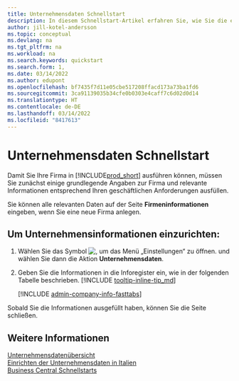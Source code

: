 ```yaml
---
title: Unternehmensdaten Schnellstart
description: In diesem Schnellstart-Artikel erfahren Sie, wie Sie die ersten wichtigen Felder über Ihre Firma in Business Central ausfüllen.
author: jill-kotel-andersson
ms.topic: conceptual
ms.devlang: na
ms.tgt_pltfrm: na
ms.workload: na
ms.search.keywords: quickstart
ms.search.form: 1,
ms.date: 03/14/2022
ms.author: edupont
ms.openlocfilehash: bf7435f7d11e05cbe517208ffacd173a73ba1fd6
ms.sourcegitcommit: 3ca91139035b34cfe0b0303e4caff7c6d02d0d14
ms.translationtype: HT
ms.contentlocale: de-DE
ms.lasthandoff: 03/14/2022
ms.locfileid: "8417613"
---
```

# <a name="company-information-quick-start"></a>Unternehmensdaten Schnellstart

Damit Sie Ihre Firma in [!INCLUDE[prod_short](includes/prod_short.md)] ausführen können, müssen Sie zunächst einige grundlegende Angaben zur Firma und relevante Informationen entsprechend Ihren geschäftlichen Anforderungen ausfüllen.  

Sie können alle relevanten Daten auf der Seite **Firmeninformationen** eingeben, wenn Sie eine neue Firma anlegen.

## <a name="to-set-up-company-information"></a>Um Unternehmensinformationen einzurichten:  

1. Wählen Sie das Symbol ![, um das Menü „Einstellungen“ zu öffnen.](media/ui-experience/settings_icon_small.png) und wählen Sie dann die Aktion **Unternehmensdaten**.
2. Geben Sie die Informationen in die Inforegister ein, wie in der folgenden Tabelle beschrieben. [!INCLUDE [tooltip-inline-tip_md](includes/tooltip-inline-tip_md.md)]

    [!INCLUDE [admin-company-info-fasttabs](includes/admin-company-info-fasttabs.md)]

Sobald Sie die Informationen ausgefüllt haben, können Sie die Seite schließen.  

## <a name="see-also"></a>Weitere Informationen  

[Unternehmensdatenübersicht](admin-company-information.md)  
[Einrichten der Unternehmensdaten in Italien](LocalFunctionality/Italy/how-to-set-up-company-information.md)  
[Business Central Schnellstarts](quick-start-business-central.md)  

